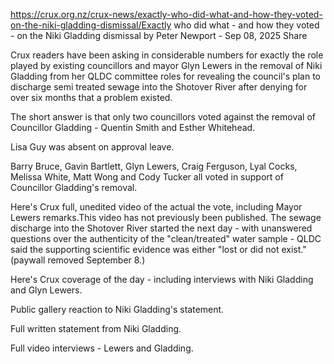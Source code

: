 

https://crux.org.nz/crux-news/exactly-who-did-what-and-how-they-voted-on-the-niki-gladding-dismissal/Exactly who did what - and how they voted - on the Niki Gladding dismissal
by Peter Newport - Sep 08, 2025
 Share


Crux readers have been asking in considerable numbers for exactly the role played by existing councillors and mayor Glyn Lewers in the removal of Niki Gladding from her QLDC committee roles for revealing the council's plan to discharge semi treated sewage into the Shotover River after denying for over six months that a problem existed.

The short answer is that only two councillors voted against the removal of Councillor Gladding - Quentin Smith and Esther Whitehead.

Lisa Guy was absent on approval leave.

Barry Bruce, Gavin Bartlett, Glyn Lewers, Craig Ferguson, Lyal Cocks, Melissa White, Matt Wong and Cody Tucker all voted in support of Councillor Gladding's removal.

Here's Crux full, unedited video of the actual the vote, including Mayor Lewers remarks.This video has not previously been published.  The sewage discharge into the Shotover River started the next day - with unanswered questions over the authenticity of the "clean/treated" water sample - QLDC said the supporting scientific evidence was either "lost or did not exist." (paywall removed September 8.)


 


Here's Crux coverage of the day - including interviews with Niki Gladding and Glyn Lewers.

Public gallery reaction to Niki Gladding's statement.

Full written statement from Niki Gladding.

Full video interviews - Lewers and Gladding.